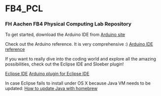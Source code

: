 # FB4_PCL
### FH Aachen FB4 Physical Computing Lab Repository

To get started, download the Arduino IDE from [Arduino site](https://www.arduino.cc/en/Main/Software)

Check out the Arduino reference. It is very comprehensive :)
[Arduino IDE reference](https://www.arduino.cc/reference/en/)

If you want to really dive into the coding world and explore all the amazing possibilities, check out the Eclipse IDE and Sloeber plugin!

[Eclipse IDE](https://www.eclipse.org/)
[Arduino plugin for Eclipse IDE](http://eclipse.baeyens.it/)

In case Eclipse fails to install under OS X because Java VM needs to be updated: [How to update Java with homebrew](http://www.lonecpluspluscoder.com/2017/04/27/installing-java-8-jdk-os-x-using-homebrew/)
